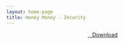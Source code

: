 ```yaml
---
layout: home-page
title: Honey Money - Zecurity
---
```


<center>
<a href="https://drive.google.com/uc?authuser=0&id=1zoVuEeYjnnAzu00gvvWKPRoUVV1BV7u0&export=download" ><i class="fa fa-caret-down" aria-hidden="true"></i>&nbsp; &nbsp;Download</a>
</center>
